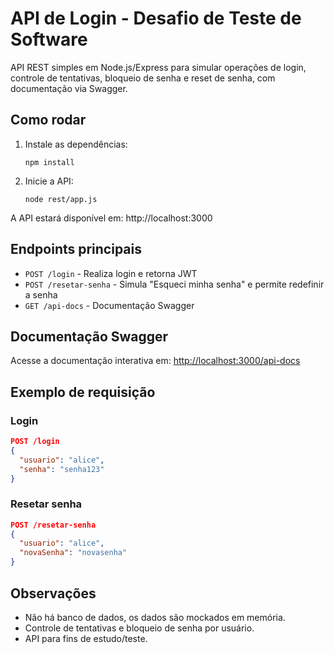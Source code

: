 # API de Login - Desafio de Teste de Software

API REST simples em Node.js/Express para simular operações de login, controle de tentativas, bloqueio de senha e reset de senha, com documentação via Swagger.

## Como rodar

1. Instale as dependências:
   ```
   npm install
   ```
2. Inicie a API:
   ```
   node rest/app.js
   ```

A API estará disponível em: http://localhost:3000

## Endpoints principais

- `POST /login` - Realiza login e retorna JWT
- `POST /resetar-senha` - Simula "Esqueci minha senha" e permite redefinir a senha
- `GET /api-docs` - Documentação Swagger

## Documentação Swagger

Acesse a documentação interativa em: [http://localhost:3000/api-docs](http://localhost:3000/api-docs)

## Exemplo de requisição

### Login
```json
POST /login
{
  "usuario": "alice",
  "senha": "senha123"
}
```

### Resetar senha
```json
POST /resetar-senha
{
  "usuario": "alice",
  "novaSenha": "novasenha"
}
```

## Observações
- Não há banco de dados, os dados são mockados em memória.
- Controle de tentativas e bloqueio de senha por usuário.
- API para fins de estudo/teste. 